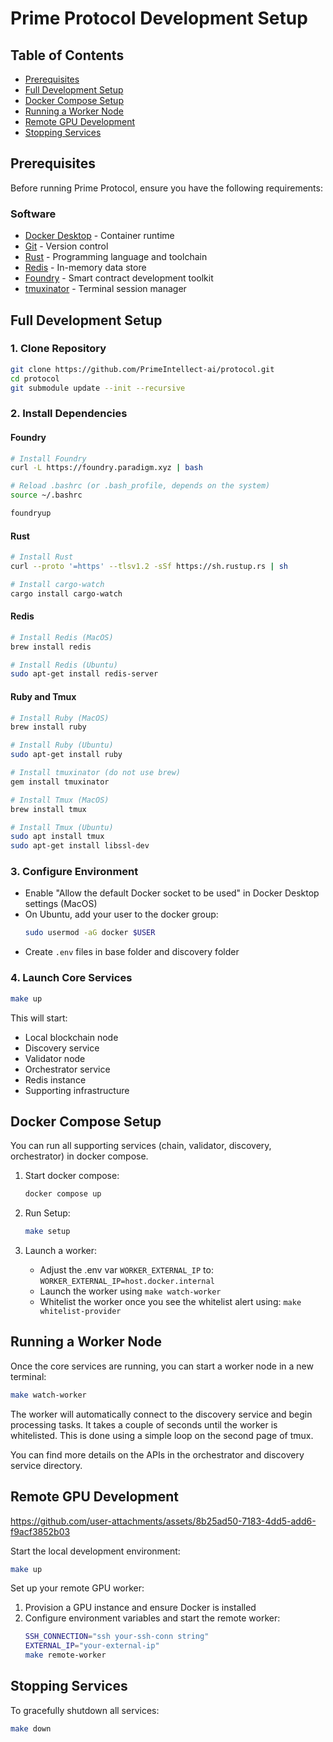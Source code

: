 # Prime Protocol Development Setup

## Table of Contents
- [Prerequisites](#prerequisites)
- [Full Development Setup](#full-development-setup)
- [Docker Compose Setup](#docker-compose-setup)
- [Running a Worker Node](#running-a-worker-node)
- [Remote GPU Development](#remote-gpu-development)
- [Stopping Services](#stopping-services)

## Prerequisites

Before running Prime Protocol, ensure you have the following requirements:

### Software
- [Docker Desktop](https://www.docker.com/products/docker-desktop/) - Container runtime
- [Git](https://git-scm.com/) - Version control
- [Rust](https://www.rust-lang.org/) - Programming language and toolchain
- [Redis](https://redis.io/) - In-memory data store
- [Foundry](https://book.getfoundry.sh/) - Smart contract development toolkit
- [tmuxinator](https://github.com/tmuxinator/tmuxinator) - Terminal session manager

## Full Development Setup

### 1. Clone Repository
```bash
git clone https://github.com/PrimeIntellect-ai/protocol.git
cd protocol
git submodule update --init --recursive
```

### 2. Install Dependencies

#### Foundry
```bash
# Install Foundry
curl -L https://foundry.paradigm.xyz | bash

# Reload .bashrc (or .bash_profile, depends on the system)
source ~/.bashrc

foundryup
```

#### Rust
```bash
# Install Rust
curl --proto '=https' --tlsv1.2 -sSf https://sh.rustup.rs | sh

# Install cargo-watch
cargo install cargo-watch
```

#### Redis
```bash
# Install Redis (MacOS)
brew install redis

# Install Redis (Ubuntu)
sudo apt-get install redis-server
```

#### Ruby and Tmux
```bash
# Install Ruby (MacOS)
brew install ruby

# Install Ruby (Ubuntu)
sudo apt-get install ruby

# Install tmuxinator (do not use brew)
gem install tmuxinator

# Install Tmux (MacOS)
brew install tmux

# Install Tmux (Ubuntu)
sudo apt install tmux
sudo apt-get install libssl-dev
```

### 3. Configure Environment
- Enable "Allow the default Docker socket to be used" in Docker Desktop settings (MacOS)
- On Ubuntu, add your user to the docker group:
  ```bash
  sudo usermod -aG docker $USER
  ```
- Create `.env` files in base folder and discovery folder

### 4. Launch Core Services
```bash
make up
```

This will start:
- Local blockchain node
- Discovery service
- Validator node
- Orchestrator service
- Redis instance
- Supporting infrastructure

## Docker Compose Setup

You can run all supporting services (chain, validator, discovery, orchestrator) in docker compose.

1. Start docker compose:
   ```bash
   docker compose up
   ```

2. Run Setup:  
   ```bash
   make setup
   ```

3. Launch a worker:
   - Adjust the .env var `WORKER_EXTERNAL_IP` to: `WORKER_EXTERNAL_IP=host.docker.internal` 
   - Launch the worker using `make watch-worker`
   - Whitelist the worker once you see the whitelist alert using: `make whitelist-provider`

## Running a Worker Node

Once the core services are running, you can start a worker node in a new terminal:
```bash
make watch-worker
```

The worker will automatically connect to the discovery service and begin processing tasks.
It takes a couple of seconds until the worker is whitelisted. This is done using a simple loop on the second page of tmux.

You can find more details on the APIs in the orchestrator and discovery service directory.

## Remote GPU Development

https://github.com/user-attachments/assets/8b25ad50-7183-4dd5-add6-f9acf3852b03

Start the local development environment:
```bash
make up
```

Set up your remote GPU worker:
1. Provision a GPU instance and ensure Docker is installed
2. Configure environment variables and start the remote worker:
   ```bash
   SSH_CONNECTION="ssh your-ssh-conn string"
   EXTERNAL_IP="your-external-ip"
   make remote-worker
   ```

## Stopping Services

To gracefully shutdown all services:
```bash
make down
```